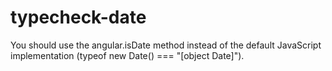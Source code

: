 # typecheck-date

You should use the angular.isDate method instead of the default JavaScript implementation (typeof new Date() === "[object Date]").
